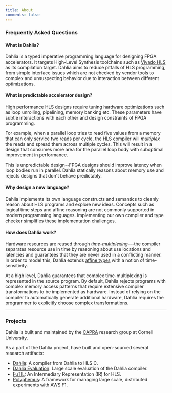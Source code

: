 ```yaml
---
title: About
comments: false
---
```


### Frequently Asked Questions

#### What is Dahlia?

Dahlia is a typed imperative programming language for designing FPGA accelerators.
It targets High-Level Synthesis toolchains such as [Vivado HLS][vivado-hls]
as its compilation target. Dahlia aims to reduce pitfalls of HLS programming,
from simple interface issues which are not checked by vendor tools to complex
and unsuspecting behavior due to interaction between different optimizations.

[vivado-hls]: https://www.xilinx.com/products/design-tools/vivado/integration/esl-design.html

#### What is predictable accelerator design?

High performance HLS designs require tuning hardware optimizations such as
loop unrolling, pipelining, memory banking etc. These parameters have subtle
interactions with each other and design constraints of FPGA programming.

For example, when a parallel loop tries to read five values from a memory that
can only service two reads per cycle, the HLS compiler will *multiplex* the
reads and spread them across multiple cycles. This will result in a design that
consumes more area for the parallel loop body with suboptimal improvement in
performance.

This is unpredictable design--FPGA designs should improve latency when loop
bodies run in parallel. Dahlia statically reasons about memory use and rejects
designs that don't behave predictably.

#### Why design a new language?

Dahlia implements its own language constructs and semantics to cleanly reason
about HLS programs and explore new ideas. Concepts such as logical time steps
and affine reasoning are not commonly supported in modern programming languages.
Implementing our own compiler and type checker simplifies these implementation
challenges.

#### How does Dahlia work?

Hardware resources are reused through *time-multiplexing*---the compiler
separates resource use in time by reasoning about use locations and latencies
and guarantees that they are never used in a conflicting manner. In order
to model this, Dahlia extends [affine types][affine] with a notion of
time-sensitivity.

At a high level, Dahlia guarantees that complex time-multiplexing is represented
in the source program. By default, Dahlia rejects programs with complex memory
access patterns that require extensive compiler transformations to be implemented
as hardware. Instead of relying on the compiler to automatically generate
additional hardware, Dahlia requires the programmer to explicitly choose
complex transformations.

[affine]: https://en.wikipedia.org/wiki/Substructural_type_system#Affine_type_systems

----------

### Projects

Dahlia is built and maintained by the [CAPRA][] research group at Cornell
University.

As a part of the Dahlia project, have built and open-sourced several research
artifacts:

- [Dahlia](https://github.com/cucapra/dahlia): A compiler from Dahlia to HLS C.
- [Dahlia Evaluation](https://github.com/cucapra/dahlia-evaluation): Large scale evaluation of the Dahlia compiler.
- [FuTIL](https://github.com/cucapra/futil): An Intermediary Representation (IR) for HLS.
- [Polyphemus](https://github.com/cucapra/polyphemus): A framework for managing large scale, distributed experiments with AWS F1.


[capra]: https://capra.cs.cornell.edu


